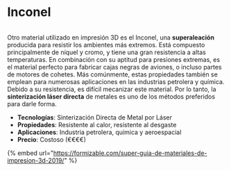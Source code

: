 # Inconel

<figure><img src="https://formizable.com/wp-content/uploads/2019/01/exone-feat-1284x716.jpeg" alt=""><figcaption></figcaption></figure>

Otro material utilizado en impresión 3D es el Inconel, una **superaleación** producida para resistir los ambientes más extremos. Está compuesto principalmente de níquel y cromo, y tiene una gran resistencia a altas temperaturas. En combinación con su aptitud para presiones extremas, es el material perfecto para fabricar cajas negras de aviones, o incluso partes de motores de cohetes. Más comúnmente, estas propiedades también se emplean para numerosas aplicaciones en las industrias petrolera y química. Debido a su resistencia, es difícil mecanizar este material. Por lo tanto, la **sinterización láser directa** de metales es uno de los métodos preferidos para darle forma.

* **Tecnologías**: Sinterización Directa de Metal por Láser
* **Propiedades**: Resistente al calor, resistente al desgaste
* **Aplicaciones**: Industria petrolera, química y aeroespacial
* **Precio**: Costoso (€€€€)

{% embed url="https://formizable.com/super-guia-de-materiales-de-impresion-3d-2019/" %}
